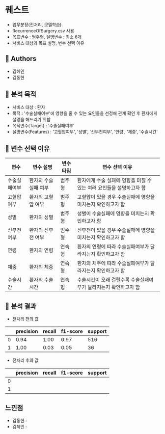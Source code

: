 # 퀘스트
- 업무분장(전처리, 모델학습).
- RecurrenceOfSurgery.csv 사용
- 목표변수 : 범주형, 설명변수 : 최소 6개 
- 서비스 대상과 목표 설명, 변수 선택 이유

## 📃 Authors
- 김혜인 
- 김동현 

## 🔬 분석 목적
- 서비스 대상 : 환자
- 목적 : '수술실패여부'에 영향을 줄 수 있는 요인들을 선정해 관계 확인 후 환자에게 설명을 해드리기 위함
- 목적변수(Target) : '수술실패여부'
- 설명변수(Features) : '고혈압여부', '성별', '신부전여부', '연령', '체중', '수술시간'

## 🌟 변수 선택 이유
|변수|변수 설명|변수타입|변수 선택 이유|
|---|---------|--------|----------------|
|수술실패여부|환자의 수술 실패 여부|범주형|환자에게 수술 실패에 영향을 미칠 수 있는 여러 요인들을 설명하고자 함|
|고혈압여부|환자의 고혈압 여부|범주형|고혈압이 있을 경우 수술실패에 영향을 미치는지 확인하고자 함|
|성별|환자의 성별|범주형|성별이 수술실패에 영향을 미치는지 확인하고자 함|
|신부전여부|환자의 신부전 여부|범주형|신부전이 있을 경우 수술실패에 영향을 미치는지 확인하고자 함|
|연령|환자의 연령|연속형|환자의 연령에 따라 수술실패여부가 달라지는지 확인하고자 함 |
|체중|환자의 체중|연속형|환자의 체주에 따라 수술실패여부가 달라지는지 확인하고자 함|
|수술시간|환자의 수술시간|연속형|수술시간이 오래 걸릴수록 수술실패여부가 달라지는지 확인하고자 함|

## 🔎 분석 결과
- 전처리 전의 값

|  |precision|recall|f1-score|support|
|--|---------|------|--------|-------|
|0 |0.94|1.00|0.97|516|
|1 |1.00|0.03|0.05|36|

- 전처리 후의 값

|  |precision|recall|f1-score|support|
|--|---------|------|--------|-------|
|0 |||||
|1 |||||

## 느낀점
- 김동현 :
- 김혜인 :

